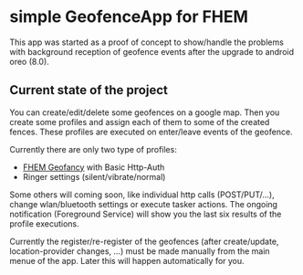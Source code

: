 # simple GeofenceApp for FHEM 

This app was started as a proof of concept to show/handle the problems with background reception of geofence events after the upgrade to android oreo (8.0).

## Current state of the project

You can create/edit/delete some geofences on a google map. 
Then you create some profiles and assign each of them to some of the created fences. These profiles are executed on enter/leave events of the geofence.

Currently there are only two type of profiles:
* [FHEM Geofancy](https://wiki.fhem.de/wiki/GEOFANCY) with Basic Http-Auth
* Ringer settings (silent/vibrate/normal)

Some others will coming soon, like individual http calls (POST/PUT/...), change wlan/bluetooth settings or execute tasker actions.
The ongoing notification (Foreground Service) will show you the last six results of the profile executions.

Currently the register/re-register of the geofences (after create/update, location-provider changes, ...) must be made manually from the main menue of the app.
Later this will happen automatically for you.
